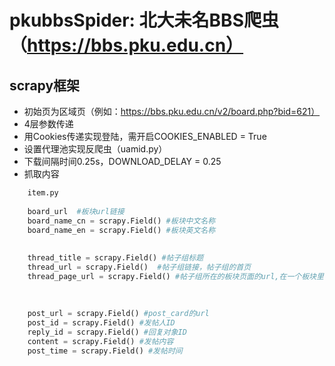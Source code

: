 # pkubbsSpider: 北大未名BBS爬虫（https://bbs.pku.edu.cn）
## scrapy框架
- 初始页为区域页（例如：https://bbs.pku.edu.cn/v2/board.php?bid=621）
- 4层参数传递
- 用Cookies传递实现登陆，需开启COOKIES_ENABLED = True
- 设置代理池实现反爬虫（uamid.py）
- 下载间隔时间0.25s，DOWNLOAD_DELAY = 0.25
- 抓取内容 
``` python
    item.py
    
    board_url  #板块url链接 
    board_name_cn = scrapy.Field() #板块中文名称
    board_name_en = scrapy.Field() #板块英文名称
    
    
    thread_title = scrapy.Field() #帖子组标题
    thread_url = scrapy.Field()  #帖子组链接，帖子组的首页
    thread_page_url = scrapy.Field() #帖子组所在的板块页面的url,在一个板块里，这个帖子组在整个板块的第几页
    
    
    
    post_url = scrapy.Field() #post_card的url
    post_id = scrapy.Field() #发帖人ID
    reply_id = scrapy.Field() #回复对象ID
    content = scrapy.Field() #发帖内容
    post_time = scrapy.Field() #发帖时间 
```
